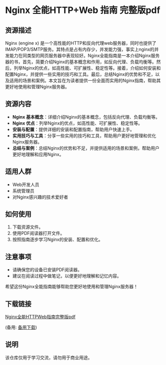 # Nginx 全能HTTP+Web 指南 完整版pdf

## 资源描述

Nginx (engine x) 是一个高性能的HTTP和反向代理web服务器，同时也提供了IMAP/POP3/SMTP服务。其特点是占有内存少，并发能力强，事实上nginx的并发能力在同类型的网页服务器中表现较好。Nginx全能指南是一本介绍Nginx服务器的书，首先，简要介绍Nginx的基本概念和作用，如反向代理、负载均衡等。然后，列举Nginx的优点，如高性能、可扩展性、稳定性等。接着，介绍如何安装和配置Nginx，并提供一些实用的技巧和工具。最后，总结Nginx的优势和不足，以及适用的场景和案例。本文旨在为读者提供一份全面而实用的Nginx指南，帮助其更好地使用和管理Nginx服务器。

## 资源内容

- **Nginx 基本概念**：详细介绍Nginx的基本概念，包括反向代理、负载均衡等。
- **Nginx 优点**：列举Nginx的优点，如高性能、可扩展性、稳定性等。
- **安装与配置**：提供详细的安装和配置指南，帮助用户快速上手。
- **实用技巧与工具**：分享一些实用的技巧和工具，帮助用户更好地管理和优化Nginx服务器。
- **总结与案例**：总结Nginx的优势和不足，并提供适用的场景和案例，帮助用户更好地理解和应用Nginx。

## 适用人群

- Web开发人员
- 系统管理员
- 对Nginx感兴趣的技术爱好者

## 如何使用

1. 下载资源文件。
2. 使用PDF阅读器打开文件。
3. 按照指南逐步学习Nginx的安装、配置和优化。

## 注意事项

- 请确保您的设备已安装PDF阅读器。
- 建议在阅读过程中做笔记，以便更好地理解和记忆内容。

希望这份Nginx全能指南能够帮助您更好地使用和管理Nginx服务器！

## 下载链接
[Nginx全能HTTPWeb指南完整版pdf](https://pan.quark.cn/s/07d25a794db8) 

(备用: [备用下载](https://pan.baidu.com/s/1x08Qt23ER0nJZ7Yt68TG3A?pwd=1234))

## 说明

该仓库仅用于学习交流，请勿用于商业用途。
